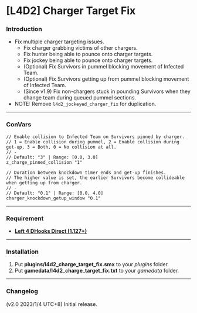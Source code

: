 # [L4D2] Charger Target Fix

### Introduction
- Fix multiple charger targeting issues.
	- Fix charger grabbing victims of other chargers.
	- Fix hunter being able to pounce onto charger targets.
	- Fix jockey being able to pounce onto charger targets.
	- (Optional) Fix Survivors in pummel blocking movement of Infected Team.
	- (Optional) Fix Survivors getting up from pummel blocking movement of Infected Team.
	- (Since v1.9) Fix non-chargers stuck in pounding Survivors when they change team during queued pummel sections.
- NOTE: Remove `l4d2_jockeyed_charger_fix` for duplication.

<hr>

### ConVars
```
// Enable collision to Infected Team on Survivors pinned by charger.
// 1 = Enable collision during pummel, 2 = Enable collision during get-up, 3 = Both, 0 = No collision at all.
// -
// Default: "3" | Range: [0.0, 3.0]
z_charge_pinned_collision "1"

// Duration between knockdown timer ends and get-up finishes.
// The higher value is set, the earlier Survivors become collideable when getting up from charger.
// -
// Default: "0.1" | Range: [0.0, 4.0]
charger_knockdown_getup_window "0.1"
```

<hr>

### Requirement
- **[Left 4 DHooks Direct (1.127+)](https://forums.alliedmods.net/showthread.php?t=321696)**

<hr>

### Installation
1. Put **plugins/l4d2_charge_target_fix.smx** to your _plugins_ folder.
2. Put **gamedata/l4d2_charge_target_fix.txt** to your _gamedata_ folder.

<hr>

### Changelog
(v2.0 2023/1/4 UTC+8) Initial release.
